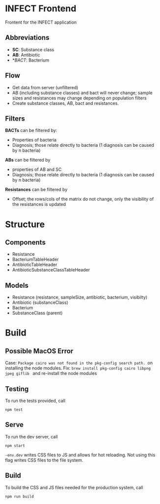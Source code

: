 # INFECT Frontend

Frontent for the INFECT application

## Abbreviations
- **SC**: Substance class
- **AB**: Antibiotic
- **BACT*: Bacterium

## Flow
 
- Get data from server (unfiltered)
- AB (including substance classes) and bact will never change; sample sizes and resistances may change depending on population filters
- Create substance classes, AB, bact and resistances. 

## Filters
**BACTs** can be filtered by:
- Properties of bacteria
- Diagnosis; those relate directly to bacteria (1 diagnosis can be caused by n bacteria)

**ABs** can be filtered by
- properties of AB and SC
- Diagnosis; those relate directly to bacteria (1 diagnosis can be caused by n bacteria)

**Resistances** can be filtered by
- Offset; the rows/cols of the matrix do not change, only the visibility of the resistances is updated


# Structure
## Components
- Resistance
- BacteriumTableHeader
- AntibioticTableHeader
- AntibioticSubstanceClassTableHeader

## Models
- Resistance (resistance, sampleSize, antibiotic, bacterium, visibilty)
- Antibiotic (substanceClass)
- Bacterium
- SubstanceClass (parent)

# Build

## Possible MacOS Error

Case: ```Package cairo was not found in the pkg-config search path. ```on installing the node modules.
Fix: ```brew install pkg-config cairo libpng jpeg giflib ``` and re-install the node modules

## Testing

To run the tests provided, call

```
npm test
```

## Serve

To run the dev server, call

```
npm start
```

`-env.dev` writes CSS files to JS and allows for hot reloading. Not using this flag writes CSS files to the file system.

## Build

To build the CSS and JS files needed for the production system, call

```
npm run build
```


